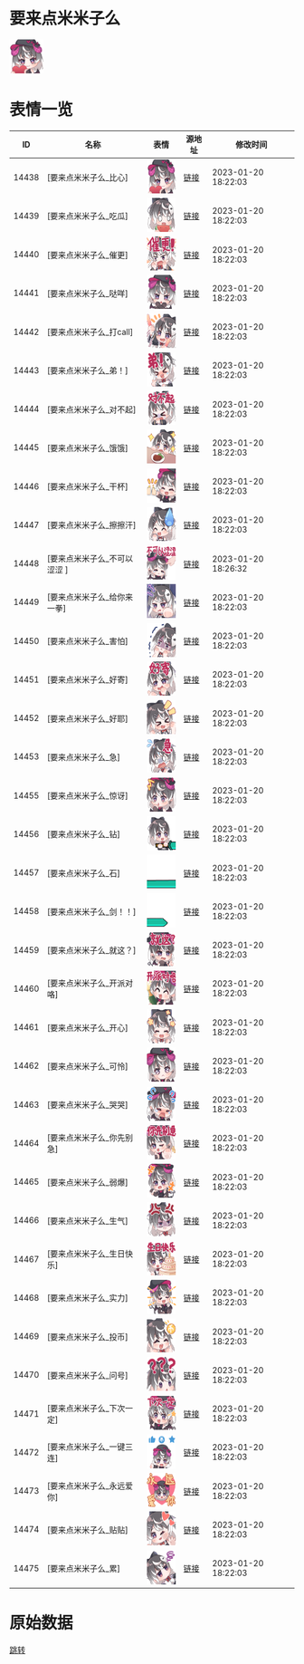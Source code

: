 # 要来点米米子么

<img src="./cover.png" height="60" alt="cover" />

# 表情一览

|ID|名称|表情|源地址|修改时间|
|----|----|----|----|----|
|14438|[要来点米米子么_比心]|<img src="./pic/014438_%5B要来点米米子么_比心%5D.png" height="60" alt="比心"/>|[链接](https://i0.hdslb.com/bfs/emote/77642b1020698165961fc4e02111d959a961f41d.png)|2023-01-20 18:22:03|
|14439|[要来点米米子么_吃瓜]|<img src="./pic/014439_%5B要来点米米子么_吃瓜%5D.png" height="60" alt="吃瓜"/>|[链接](https://i0.hdslb.com/bfs/emote/947aed29a4afc3d77de15e1ff9d28c8987c1d829.png)|2023-01-20 18:22:03|
|14440|[要来点米米子么_催更]|<img src="./pic/014440_%5B要来点米米子么_催更%5D.png" height="60" alt="催更"/>|[链接](https://i0.hdslb.com/bfs/emote/5613b1410129cd149760c99236d2c065adbd3e77.png)|2023-01-20 18:22:03|
|14441|[要来点米米子么_哒咩]|<img src="./pic/014441_%5B要来点米米子么_哒咩%5D.png" height="60" alt="哒咩"/>|[链接](https://i0.hdslb.com/bfs/emote/c9ecf2f94dbbf6f38193abe2bcbdbca4eb1777cf.png)|2023-01-20 18:22:03|
|14442|[要来点米米子么_打call]|<img src="./pic/014442_%5B要来点米米子么_打call%5D.png" height="60" alt="打call"/>|[链接](https://i0.hdslb.com/bfs/emote/ee17e5f77315b28a568ee5f106df89520edc4a7f.png)|2023-01-20 18:22:03|
|14443|[要来点米米子么_弟！]|<img src="./pic/014443_%5B要来点米米子么_弟！%5D.png" height="60" alt="弟！"/>|[链接](https://i0.hdslb.com/bfs/emote/5994c79dd0b515decb58f47ceffb6c335f624b2b.png)|2023-01-20 18:22:03|
|14444|[要来点米米子么_对不起]|<img src="./pic/014444_%5B要来点米米子么_对不起%5D.png" height="60" alt="对不起"/>|[链接](https://i0.hdslb.com/bfs/emote/2d0407d14b1b161de72ad57d4a57daa10a56bcd1.png)|2023-01-20 18:22:03|
|14445|[要来点米米子么_饿饿]|<img src="./pic/014445_%5B要来点米米子么_饿饿%5D.png" height="60" alt="饿饿"/>|[链接](https://i0.hdslb.com/bfs/emote/1352374e0f82ea08520346f2fc5707966fca0329.png)|2023-01-20 18:22:03|
|14446|[要来点米米子么_干杯]|<img src="./pic/014446_%5B要来点米米子么_干杯%5D.png" height="60" alt="干杯"/>|[链接](https://i0.hdslb.com/bfs/emote/04214abf972760a2b9ceffe53d5d78898288764f.png)|2023-01-20 18:22:03|
|14447|[要来点米米子么_擦擦汗]|<img src="./pic/014447_%5B要来点米米子么_擦擦汗%5D.png" height="60" alt="擦擦汗"/>|[链接](https://i0.hdslb.com/bfs/emote/87a29b7975ed8cb26212c3c29e578dce2c3f0cf0.png)|2023-01-20 18:22:03|
|14448|[要来点米米子么_不可以涩涩 ]|<img src="./pic/014448_%5B要来点米米子么_不可以涩涩 %5D.png" height="60" alt="不可以涩涩 "/>|[链接](https://i0.hdslb.com/bfs/emote/770eedc87935daee1f265b11f15a26e7fcac1b32.png)|2023-01-20 18:26:32|
|14449|[要来点米米子么_给你来一拳]|<img src="./pic/014449_%5B要来点米米子么_给你来一拳%5D.png" height="60" alt="给你来一拳"/>|[链接](https://i0.hdslb.com/bfs/emote/bc3d83ad6326e6bdf312e88a17960ac4ca458092.png)|2023-01-20 18:22:03|
|14450|[要来点米米子么_害怕]|<img src="./pic/014450_%5B要来点米米子么_害怕%5D.png" height="60" alt="害怕"/>|[链接](https://i0.hdslb.com/bfs/emote/c3cca653a293225959ae622eb7bb5e3d6630ac73.png)|2023-01-20 18:22:03|
|14451|[要来点米米子么_好寄]|<img src="./pic/014451_%5B要来点米米子么_好寄%5D.png" height="60" alt="好寄"/>|[链接](https://i0.hdslb.com/bfs/emote/5faf2131e8046702b288d63e87947c17d0f65c41.png)|2023-01-20 18:22:03|
|14452|[要来点米米子么_好耶]|<img src="./pic/014452_%5B要来点米米子么_好耶%5D.png" height="60" alt="好耶"/>|[链接](https://i0.hdslb.com/bfs/emote/ae27762a4683754fbfff826ca137e2ef5099f194.png)|2023-01-20 18:22:03|
|14453|[要来点米米子么_急]|<img src="./pic/014453_%5B要来点米米子么_急%5D.png" height="60" alt="急"/>|[链接](https://i0.hdslb.com/bfs/emote/771b36440cbe1592d595860d92e8278a5e17657c.png)|2023-01-20 18:22:03|
|14455|[要来点米米子么_惊讶]|<img src="./pic/014455_%5B要来点米米子么_惊讶%5D.png" height="60" alt="惊讶"/>|[链接](https://i0.hdslb.com/bfs/emote/7953552b6682ff8f773aea6d60c18d6f7c73f6ba.png)|2023-01-20 18:22:03|
|14456|[要来点米米子么_钻]|<img src="./pic/014456_%5B要来点米米子么_钻%5D.png" height="60" alt="钻"/>|[链接](https://i0.hdslb.com/bfs/emote/cb498afcc372205e566118eb99dfe1236b00aaf9.png)|2023-01-20 18:22:03|
|14457|[要来点米米子么_石]|<img src="./pic/014457_%5B要来点米米子么_石%5D.png" height="60" alt="石"/>|[链接](https://i0.hdslb.com/bfs/emote/47e4a42447e0ed7ea1d49e50362941ec4ef94251.png)|2023-01-20 18:22:03|
|14458|[要来点米米子么_剑！！]|<img src="./pic/014458_%5B要来点米米子么_剑！！%5D.png" height="60" alt="剑！！"/>|[链接](https://i0.hdslb.com/bfs/emote/1526e3b38e2a947297e4d2486bc5007668307896.png)|2023-01-20 18:22:03|
|14459|[要来点米米子么_就这？]|<img src="./pic/014459_%5B要来点米米子么_就这？%5D.png" height="60" alt="就这？"/>|[链接](https://i0.hdslb.com/bfs/emote/7084fe8687757d1f7216e110e4943b2e05452988.png)|2023-01-20 18:22:03|
|14460|[要来点米米子么_开派对咯]|<img src="./pic/014460_%5B要来点米米子么_开派对咯%5D.png" height="60" alt="开派对咯"/>|[链接](https://i0.hdslb.com/bfs/emote/732949b6b34275716bc5dce524e07ce78d80c393.png)|2023-01-20 18:22:03|
|14461|[要来点米米子么_开心]|<img src="./pic/014461_%5B要来点米米子么_开心%5D.png" height="60" alt="开心"/>|[链接](https://i0.hdslb.com/bfs/emote/e51bf005319d471924f8122043c0a3a1b542211d.png)|2023-01-20 18:22:03|
|14462|[要来点米米子么_可怜]|<img src="./pic/014462_%5B要来点米米子么_可怜%5D.png" height="60" alt="可怜"/>|[链接](https://i0.hdslb.com/bfs/emote/6ec0920c2a66bace0fa48d419dc5fdaf7114a9d0.png)|2023-01-20 18:22:03|
|14463|[要来点米米子么_哭哭]|<img src="./pic/014463_%5B要来点米米子么_哭哭%5D.png" height="60" alt="哭哭"/>|[链接](https://i0.hdslb.com/bfs/emote/7ec1eb0e62956eaae61c351e393f46b81ff25e03.png)|2023-01-20 18:22:03|
|14464|[要来点米米子么_你先别急]|<img src="./pic/014464_%5B要来点米米子么_你先别急%5D.png" height="60" alt="你先别急"/>|[链接](https://i0.hdslb.com/bfs/emote/97b8047c1ebe60999ab4275bc60095e041d37d76.png)|2023-01-20 18:22:03|
|14465|[要来点米米子么_弱爆]|<img src="./pic/014465_%5B要来点米米子么_弱爆%5D.png" height="60" alt="弱爆"/>|[链接](https://i0.hdslb.com/bfs/emote/4bd3f3c06fff52491f9add4316da98429fe5b0dc.png)|2023-01-20 18:22:03|
|14466|[要来点米米子么_生气]|<img src="./pic/014466_%5B要来点米米子么_生气%5D.png" height="60" alt="生气"/>|[链接](https://i0.hdslb.com/bfs/emote/486aa861d25febbaffe72c26910858ecd208170d.png)|2023-01-20 18:22:03|
|14467|[要来点米米子么_生日快乐]|<img src="./pic/014467_%5B要来点米米子么_生日快乐%5D.png" height="60" alt="生日快乐"/>|[链接](https://i0.hdslb.com/bfs/emote/cc2284e89591d09f5212a4de07b50bcfffda7c43.png)|2023-01-20 18:22:03|
|14468|[要来点米米子么_实力]|<img src="./pic/014468_%5B要来点米米子么_实力%5D.png" height="60" alt="实力"/>|[链接](https://i0.hdslb.com/bfs/emote/4542373128e80d1d29df94926cb5c5c4f0af445f.png)|2023-01-20 18:22:03|
|14469|[要来点米米子么_投币]|<img src="./pic/014469_%5B要来点米米子么_投币%5D.png" height="60" alt="投币"/>|[链接](https://i0.hdslb.com/bfs/emote/52654a2601c6565651e6bd23a9d8122f100615b4.png)|2023-01-20 18:22:03|
|14470|[要来点米米子么_问号]|<img src="./pic/014470_%5B要来点米米子么_问号%5D.png" height="60" alt="问号"/>|[链接](https://i0.hdslb.com/bfs/emote/05ff220ed3da99d6d3c24df365e98db9526a707b.png)|2023-01-20 18:22:03|
|14471|[要来点米米子么_下次一定]|<img src="./pic/014471_%5B要来点米米子么_下次一定%5D.png" height="60" alt="下次一定"/>|[链接](https://i0.hdslb.com/bfs/emote/e8cf8e01e8e31cea04d7561ab28edb43a95d4e8a.png)|2023-01-20 18:22:03|
|14472|[要来点米米子么_一键三连]|<img src="./pic/014472_%5B要来点米米子么_一键三连%5D.png" height="60" alt="一键三连"/>|[链接](https://i0.hdslb.com/bfs/emote/b79ef9351b7a2e817bd38ef1f01f20e6016e716a.png)|2023-01-20 18:22:03|
|14473|[要来点米米子么_永远爱你]|<img src="./pic/014473_%5B要来点米米子么_永远爱你%5D.png" height="60" alt="永远爱你"/>|[链接](https://i0.hdslb.com/bfs/emote/85e2d9d803fa3223c329470c1725090622567eab.png)|2023-01-20 18:22:03|
|14474|[要来点米米子么_贴贴]|<img src="./pic/014474_%5B要来点米米子么_贴贴%5D.png" height="60" alt="贴贴"/>|[链接](https://i0.hdslb.com/bfs/emote/03aeaa32b17421628e4b6758f58c5209d3904105.png)|2023-01-20 18:22:03|
|14475|[要来点米米子么_累]|<img src="./pic/014475_%5B要来点米米子么_累%5D.png" height="60" alt="累"/>|[链接](https://i0.hdslb.com/bfs/emote/1bcca66dbd7347f185d3be137cd5eafafb687821.png)|2023-01-20 18:22:03|

# 原始数据

[跳转](./raw.json)

